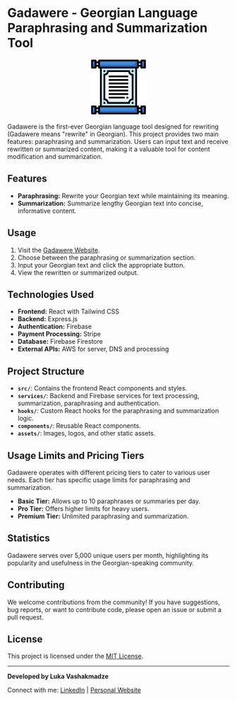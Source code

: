 # Gadawere - Georgian Language Paraphrasing and Summarization Tool

<p align="center">
  <img src="https://raw.githubusercontent.com/Vashakmadze/GeoParaphrase/main/src/assets/Icon.png" />
</p>
Gadawere is the first-ever Georgian language tool designed for rewriting (Gadawere means "rewrite" in Georgian). This project provides two main features: paraphrasing and summarization. Users can input text and receive rewritten or summarized content, making it a valuable tool for content modification and summarization.

## Features

- **Paraphrasing:** Rewrite your Georgian text while maintaining its meaning.
- **Summarization:** Summarize lengthy Georgian text into concise, informative content.

## Usage

1. Visit the [Gadawere Website](https://gadawere.ge/).
2. Choose between the paraphrasing or summarization section.
3. Input your Georgian text and click the appropriate button.
4. View the rewritten or summarized output.

## Technologies Used

- **Frontend:** React with Tailwind CSS
- **Backend:** Express.js
- **Authentication:** Firebase
- **Payment Processing:** Stripe
- **Database:** Firebase Firestore
- **External APIs:** AWS for server, DNS and processing

## Project Structure

- **`src/`**: Contains the frontend React components and styles.
- **`services/`**: Backend and Firebase services for text processing, summarization, paraphrasing and authentication.
- **`hooks/`**: Custom React hooks for the paraphrasing and summarization logic.
- **`components/`**: Reusable React components.
- **`assets/`**: Images, logos, and other static assets.

## Usage Limits and Pricing Tiers

Gadawere operates with different pricing tiers to cater to various user needs. Each tier has specific usage limits for paraphrasing and summarization.

- **Basic Tier:** Allows up to 10 paraphrases or summaries per day.
- **Pro Tier:** Offers higher limits for heavy users.
- **Premium Tier:** Unlimited paraphrasing and summarization.

## Statistics

Gadawere serves over 5,000 unique users per month, highlighting its popularity and usefulness in the Georgian-speaking community.

## Contributing

We welcome contributions from the community! If you have suggestions, bug reports, or want to contribute code, please open an issue or submit a pull request.

## License

This project is licensed under the [MIT License](LICENSE).

---

**Developed by Luka Vashakmadze**

Connect with me: [LinkedIn](https://www.linkedin.com/in/luka-vashakmadze-6690311b7/) | [Personal Website](https://lukavasha.com/)
